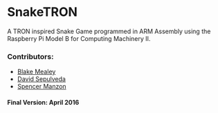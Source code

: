 # SnakeTRON

A TRON inspired Snake Game programmed in ARM Assembly using the Raspberry Pi Model B for Computing Machinery II.

### Contributors:
- [Blake Mealey](https://github.com/blake-mealey)
- [David Sepulveda](https://github.com/Doxol)
- [Spencer Manzon](https://github.com/spencer-m)




#### Final Version: April 2016
